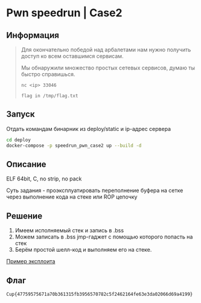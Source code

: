 # Pwn speedrun | Case2

## Информация

> Для окончательно победой над арбалетами нам нужно получить доступ ко всем оставшимся сервисам.
> 
> Мы обнаружили множество простых сетевых сервисов, думаю ты быстро справишься.
> 
> `nc <ip> 33046`
>
> `flag in /tmp/flag.txt`

## Запуск

Отдать командам бинарник из deploy/static и ip-адрес сервера

```sh
cd deploy
docker-compose -p speedrun_pwn_case2 up --build -d 
```


## Описание

ELF 64bit, C, no strip, no pack

Суть задания - проэксплуатировать переполнение буфера на сетке через выполнение кода на стеке или ROP цепочку

## Решение

1. Имеем исполняемый стек и запись в .bss 
2. Можем записать в .bss jmp-гаджет с помощью которого попасть на стек
3. Берём простой шелл-код и выполняем его на стеке.

[Пример эксплоита](solve/exploit.py)


## Флаг

`Cup{47759575671a70b361315fb3956570782c5f2462164fe63e3da02066d69a4199}`